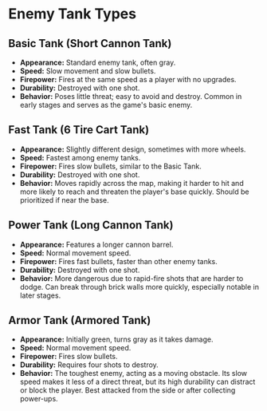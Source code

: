 # Enemy Tank Types

## Basic Tank (Short Cannon Tank)

*   **Appearance:** Standard enemy tank, often gray.
*   **Speed:** Slow movement and slow bullets.
*   **Firepower:** Fires at the same speed as a player with no upgrades.
*   **Durability:** Destroyed with one shot.
*   **Behavior:** Poses little threat; easy to avoid and destroy. Common in early stages and serves as the game's basic enemy.

## Fast Tank (6 Tire Cart Tank)

*   **Appearance:** Slightly different design, sometimes with more wheels.
*   **Speed:** Fastest among enemy tanks.
*   **Firepower:** Fires slow bullets, similar to the Basic Tank.
*   **Durability:** Destroyed with one shot.
*   **Behavior:** Moves rapidly across the map, making it harder to hit and more likely to reach and threaten the player's base quickly. Should be prioritized if near the base.

## Power Tank (Long Cannon Tank)

*   **Appearance:** Features a longer cannon barrel.
*   **Speed:** Normal movement speed.
*   **Firepower:** Fires fast bullets, faster than other enemy tanks.
*   **Durability:** Destroyed with one shot.
*   **Behavior:** More dangerous due to rapid-fire shots that are harder to dodge. Can break through brick walls more quickly, especially notable in later stages.

## Armor Tank (Armored Tank)

*   **Appearance:** Initially green, turns gray as it takes damage.
*   **Speed:** Normal movement speed.
*   **Firepower:** Fires slow bullets.
*   **Durability:** Requires four shots to destroy.
*   **Behavior:** The toughest enemy, acting as a moving obstacle. Its slow speed makes it less of a direct threat, but its high durability can distract or block the player. Best attacked from the side or after collecting power-ups.